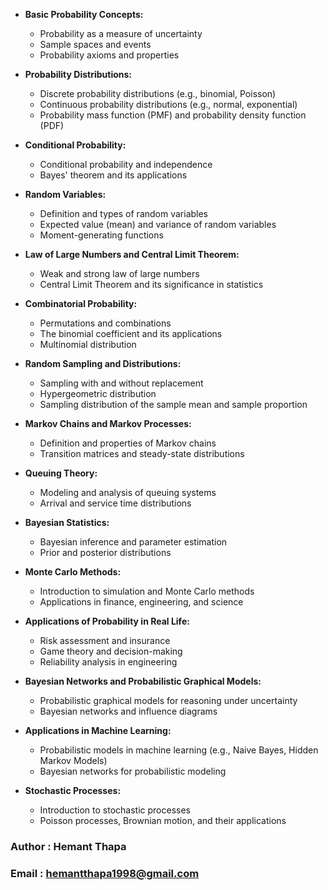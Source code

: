 - **Basic Probability Concepts:**
  - Probability as a measure of uncertainty
  - Sample spaces and events
  - Probability axioms and properties

- **Probability Distributions:**
  - Discrete probability distributions (e.g., binomial, Poisson)
  - Continuous probability distributions (e.g., normal, exponential)
  - Probability mass function (PMF) and probability density function (PDF)

- **Conditional Probability:**
  - Conditional probability and independence
  - Bayes' theorem and its applications

- **Random Variables:**
  - Definition and types of random variables
  - Expected value (mean) and variance of random variables
  - Moment-generating functions

- **Law of Large Numbers and Central Limit Theorem:**
  - Weak and strong law of large numbers
  - Central Limit Theorem and its significance in statistics

- **Combinatorial Probability:**
  - Permutations and combinations
  - The binomial coefficient and its applications
  - Multinomial distribution

- **Random Sampling and Distributions:**
  - Sampling with and without replacement
  - Hypergeometric distribution
  - Sampling distribution of the sample mean and sample proportion

- **Markov Chains and Markov Processes:**
  - Definition and properties of Markov chains
  - Transition matrices and steady-state distributions

- **Queuing Theory:**
  - Modeling and analysis of queuing systems
  - Arrival and service time distributions

- **Bayesian Statistics:**
  - Bayesian inference and parameter estimation
  - Prior and posterior distributions

- **Monte Carlo Methods:**
  - Introduction to simulation and Monte Carlo methods
  - Applications in finance, engineering, and science

- **Applications of Probability in Real Life:**
  - Risk assessment and insurance
  - Game theory and decision-making
  - Reliability analysis in engineering

- **Bayesian Networks and Probabilistic Graphical Models:**
  - Probabilistic graphical models for reasoning under uncertainty
  - Bayesian networks and influence diagrams

- **Applications in Machine Learning:**
  - Probabilistic models in machine learning (e.g., Naive Bayes, Hidden Markov Models)
  - Bayesian networks for probabilistic modeling

- **Stochastic Processes:**
  - Introduction to stochastic processes
  - Poisson processes, Brownian motion, and their applications


### Author : Hemant Thapa
### Email : hemantthapa1998@gmail.com

